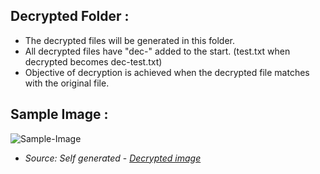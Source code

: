 ## Decrypted Folder :

- The decrypted files will be generated in this folder.
- All decrypted files have "dec-" added to the start. (test.txt when decrypted becomes dec-test.txt)
- Objective of decryption is achieved when the decrypted file matches with the original file.

## Sample Image :

![Sample-Image](https://i.imgur.com/dYlGzNGm.jpg)
- *Source: Self generated* - [*Decrypted image*](https://i.imgur.com/dYlGzNG.jpg)